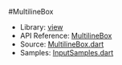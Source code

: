 #MultilineBox

* Library: [view](api:)
* API Reference: [MultilineBox](api:view)
* Source: [MultilineBox.dart](source:lib/src/view)
* Samples: [InputSamples.dart](source:example/input)

